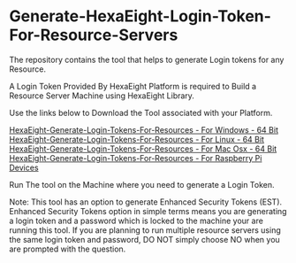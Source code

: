 # Generate-HexaEight-Login-Token-For-Resource-Servers
The repository contains the tool that helps to generate Login tokens for any Resource.

A Login Token Provided By HexaEight Platform is required to Build a Resource Server Machine using HexaEight Library. 

Use the links below to Download the Tool associated with your Platform.

[HexaEight-Generate-Login-Tokens-For-Resources - For Windows - 64 Bit]([http://www.hexaeight.com](https://www.hexaeight.com/downloads/Generate-Login-Tokens-For-Resources/win-x64/HexaEight-Generate-Login-Tokens-For-Resources-win-x64.zip))
[HexaEight-Generate-Login-Tokens-For-Resources - For Linux - 64 Bit]([http://www.hexaeight.com](https://www.hexaeight.com/downloads/Generate-Login-Tokens-For-Resources/linux-x64/HexaEight-Generate-Login-Tokens-For-Resources-linux-x64.zip))
[HexaEight-Generate-Login-Tokens-For-Resources - For Mac Osx - 64 Bit]([http://www.hexaeight.com](https://www.hexaeight.com/downloads/Generate-Login-Tokens-For-Resources/osx-x64/HexaEight-Generate-Login-Tokens-For-Resources-osx-x64.zip))
[HexaEight-Generate-Login-Tokens-For-Resources - For Raspberry Pi Devices ]([http://www.hexaeight.com](https://www.hexaeight.com/downloads/Generate-Login-Tokens-For-Resources/arm-x64/HexaEight-Generate-Login-Tokens-For-Resources-arm-x64.zip))

Run The tool on the Machine where you need to generate a Login Token.  

Note: This tool has an option to generate Enhanced Security Tokens (EST).  Enhanced Security Tokens option in simple terms means you are generating a login token and a password which is locked to the machine your are running this tool.  If you are planning to run multiple resource servers using the same login token and password, DO NOT simply choose NO when you are prompted with the question.
